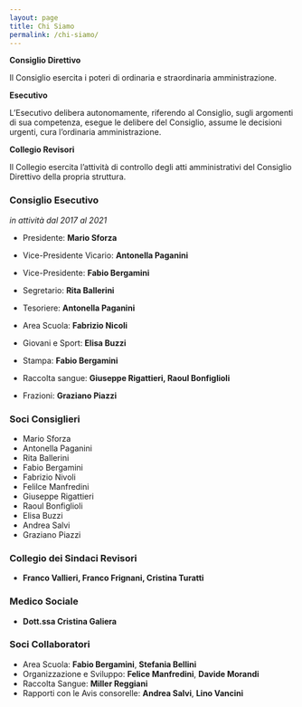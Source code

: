 ```yaml
---
layout: page
title: Chi Siamo
permalink: /chi-siamo/
---
```

**Consiglio Direttivo**

Il Consiglio esercita i poteri di ordinaria e straordinaria amministrazione.

**Esecutivo**

L’Esecutivo delibera autonomamente, riferendo al Consiglio, sugli argomenti di sua competenza, esegue le delibere del Consiglio, assume le decisioni urgenti,  cura l’ordinaria amministrazione.

**Collegio Revisori**

Il Collegio esercita l’attività di controllo degli atti amministrativi del Consiglio Direttivo della propria struttura.

### Consiglio Esecutivo
*in attività dal 2017 al 2021*

* Presidente: **Mario Sforza**
* Vice-Presidente Vicario: **Antonella Paganini**
* Vice-Presidente: **Fabio Bergamini**
* Segretario: **Rita Ballerini**
* Tesoriere: **Antonella Paganini**

* Area Scuola: **Fabrizio Nicoli**
* Giovani e Sport: **Elisa Buzzi**
* Stampa: **Fabio Bergamini**
* Raccolta sangue: **Giuseppe Rigattieri, Raoul Bonfiglioli**
* Frazioni: **Graziano Piazzi**

### Soci Consiglieri
* Mario Sforza
* Antonella Paganini
* Rita Ballerini
* Fabio Bergamini
* Fabrizio Nivoli
* Felilce Manfredini
* Giuseppe Rigattieri
* Raoul Bonfiglioli
* Elisa Buzzi
* Andrea Salvi
* Graziano Piazzi

### Collegio dei Sindaci Revisori 
* **Franco Vallieri, Franco Frignani, Cristina Turatti**

### Medico Sociale 
* **Dott.ssa Cristina Galiera**	

### Soci Collaboratori

* Area Scuola: **Fabio Bergamini**, **Stefania Bellini**
* Organizzazione e Sviluppo: **Felice Manfredini**, **Davide Morandi**
* Raccolta Sangue: **Miller Reggiani**
* Rapporti con le Avis consorelle: **Andrea Salvi**, **Lino Vancini**
